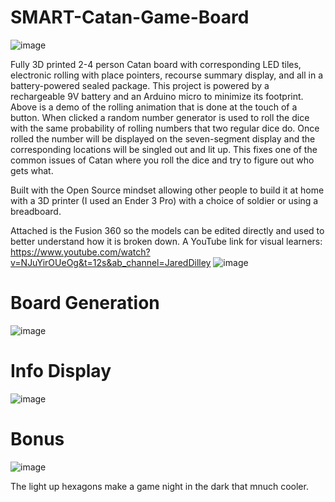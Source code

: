 # SMART-Catan-Game-Board
![image](https://github.com/jareddilley/SMART-Catan-game-board/blob/main/Media/catan-dice-roll-demo.gif)

Fully 3D printed 2-4 person Catan board with corresponding LED tiles, electronic rolling with place pointers, recourse summary display, and all in a battery-powered sealed package. This project is powered by a rechargeable 9V battery and an Arduino micro to minimize its footprint. Above is a demo of the rolling animation that is done at the touch of a button. When clicked a random number generator is used to roll the dice with the same probability of rolling numbers that two regular dice do. Once rolled the number will be displayed on the seven-segment display and the corresponding locations will be singled out and lit up. This fixes one of the common issues of Catan where you roll the dice and try to figure out who gets what.

Built with the Open Source mindset allowing other people to build it at home with a 3D printer (I used an Ender 3 Pro) with a choice of soldier or using a breadboard. 

Attached is the Fusion 360 so the models can be edited directly and used to better understand how it is broken down. A YouTube link for visual learners: https://www.youtube.com/watch?v=NJuYirOUeOg&t=12s&ab_channel=JaredDilley
![image](https://github.com/jareddilley/SMART-Catan-game-board/blob/main/Media/3D-Breakdown.JPG)

# Board Generation
![image](https://github.com/jareddilley/SMART-Catan-game-board/blob/main/Media/catan-dice-roll-demo.gif)

# Info Display
![image](https://github.com/jareddilley/SMART-Catan-game-board/blob/main/Media/catan-dice-roll-demo.gif)

# Bonus
![image](https://github.com/jareddilley/SMART-Catan-game-board/blob/main/Media/catan-dice-roll-demo.gif)

The light up hexagons make a game night in the dark that mnuch cooler.
